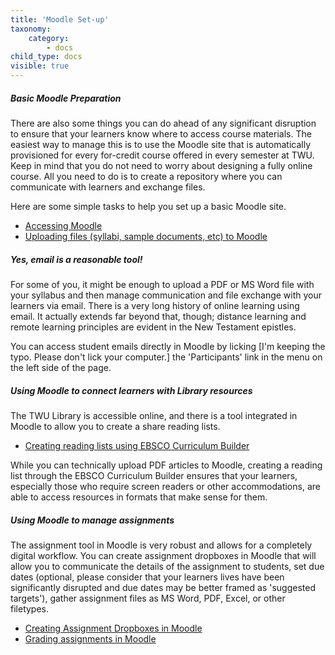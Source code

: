 ```yaml
---
title: 'Moodle Set-up'
taxonomy:
    category:
        - docs
child_type: docs
visible: true
---
```



##### Basic Moodle Preparation
There are also some things you can do ahead of any significant disruption to ensure that your learners know where to access course materials. The easiest way to manage this is to use the Moodle site that is automatically provisioned for every for-credit course offered in every semester at TWU. Keep in mind that you do not need to worry about designing a fully online course. All you need to do is to create a repository where you can communicate with learners and exchange files.

Here are some simple tasks to help you set up a basic Moodle site.

- [Accessing Moodle](https://create.twu.ca/help/moodle/basics/introduction)
- [Uploading files (syllabi, sample documents, etc) to Moodle](http://create.twu.ca/help/moodle/faculty/activity-or-resource/adding-resources)

##### Yes, email is a reasonable tool!
For some of you, it might be enough to upload a PDF or MS Word file with your syllabus and then manage communication and file exchange with your learners via email. There is a very long history of online learning using email. It actually extends far beyond that, though; distance learning and remote learning principles are evident in the New Testament epistles.

You can access student emails directly in Moodle by licking [I'm keeping the typo. Please don't lick your computer.] the 'Participants' link in the menu on the left side of the page.

##### Using Moodle to connect learners with Library resources
The TWU Library is accessible online, and there is a tool integrated in Moodle to allow you to create a share reading lists.

- [Creating reading lists using EBSCO Curriculum Builder](http://create.twu.ca/help/moodle/faculty/activity-or-resource/ebsco-curriculum-builder)

While you can technically upload PDF articles to Moodle, creating a reading list through the EBSCO Curriculum Builder ensures that your learners, especially those who require screen readers or other accommodations, are able to access resources in formats that make sense for them.

##### Using Moodle to manage assignments

The assignment tool in Moodle is very robust and allows for a completely digital workflow. You can create assignment dropboxes in Moodle that will allow you to communicate the details of the assignment to students, set due dates (optional, please consider that your learners lives have been significantly disrupted and due dates may be better framed as 'suggested targets'), gather assignment files as MS Word, PDF, Excel, or other filetypes.

- [Creating Assignment Dropboxes in Moodle](http://create.twu.ca/help/moodle/faculty/activity-or-resource/creating-an-assignment-dropbox)
- [Grading assignments in Moodle](https://create.twu.ca/help/moodle/faculty/grade-book/grade-assignment)

